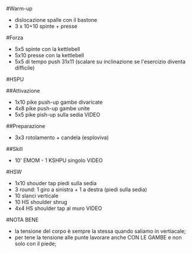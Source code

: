 #Warm-up

 * dislocazione spalle con il bastone
 * 3 x 10+10 spinte + presse

#Forza

 * 5x5 spinte con la kettlebell
 * 5x10 presse con la kettlebell
 * 5x5 di tempo push 31x11 (scalare su inclinazione se l'esercizio diventa difficile)

#HSPU

##Attivazione

 * 1x10 pike push-up gambe divaricate
 * 4x8 pike push-up gambe unite
 * 5x5 pike pish-up sulla sedia VIDEO

##Preparazione

 * 3x3 rotolamento + candela (esploviva)

##Skill

 * 10' EMOM - 1 KSHPU singolo VIDEO

#HSW

 * 1x10 shouder tap piedi sulla sedia
 * 3 round: 1 giro a sinistra + 1 a destra (piedi sulla sedia)
 * 10 slanci verticale
 * 10 HS shoulder shrug 
 * 4x4 HS shoulder tap al muro VIDEO

#NOTA BENE

 * la tensione del corpo è sempre la stessa quando saliamo in vertiacale;
 * per tene la tensione alle punte lavorare anche CON LE GAMBE e non solo con il piede;

